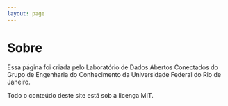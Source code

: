 ```yaml
---
layout: page
---
```


# Sobre

Essa página foi criada pelo Laboratório de Dados Abertos
Conectados do Grupo de Engenharia do Conhecimento da
Universidade Federal do Rio de Janeiro.

Todo o conteúdo deste site está sob a licença MIT.